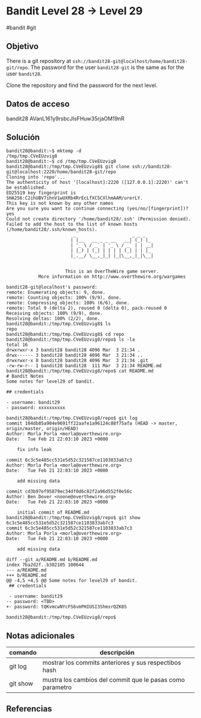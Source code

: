 # Bandit Level 28 → Level 29
#bandit #git
## Objetivo
There is a git repository at `ssh://bandit28-git@localhost/home/bandit28-git/repo`. The password for the user `bandit28-git` is the same as for the user `bandit28`.

Clone the repository and find the password for the next level.

## Datos de acceso
bandit28
AVanL161y9rsbcJIsFHuw35rjaOM19nR

## Solución
``` shell
bandit28@bandit:~$ mktemp -d
/tmp/tmp.CVeEUzvig8
bandit28@bandit:~$ cd /tmp/tmp.CVeEUzvig8
bandit28@bandit:/tmp/tmp.CVeEUzvig8$ git clone ssh://bandit28-git@localhost:2220/home/bandit28-git/repo
Cloning into 'repo'...
The authenticity of host '[localhost]:2220 ([127.0.0.1]:2220)' can't be established.
ED25519 key fingerprint is SHA256:C2ihUBV7ihnV1wUXRb4RrEcLfXC5CXlhmAAM/urerLY.
This key is not known by any other names
Are you sure you want to continue connecting (yes/no/[fingerprint])? yes
Could not create directory '/home/bandit28/.ssh' (Permission denied).
Failed to add the host to the list of known hosts (/home/bandit28/.ssh/known_hosts).
                         _                     _ _ _
                        | |__   __ _ _ __   __| (_) |_
                        | '_ \ / _` | '_ \ / _` | | __|
                        | |_) | (_| | | | | (_| | | |_
                        |_.__/ \__,_|_| |_|\__,_|_|\__|


                      This is an OverTheWire game server.
            More information on http://www.overthewire.org/wargames

bandit28-git@localhost's password:
remote: Enumerating objects: 9, done.
remote: Counting objects: 100% (9/9), done.
remote: Compressing objects: 100% (6/6), done.
remote: Total 9 (delta 2), reused 0 (delta 0), pack-reused 0
Receiving objects: 100% (9/9), done.
Resolving deltas: 100% (2/2), done.
bandit28@bandit:/tmp/tmp.CVeEUzvig8$ ls
repo
bandit28@bandit:/tmp/tmp.CVeEUzvig8$ cd repo
bandit28@bandit:/tmp/tmp.CVeEUzvig8/repo$ ls -la
total 16
drwxrwxr-x 3 bandit28 bandit28 4096 Mar  3 21:34 .
drwx------ 3 bandit28 bandit28 4096 Mar  3 21:34 ..
drwxrwxr-x 8 bandit28 bandit28 4096 Mar  3 21:34 .git
-rw-rw-r-- 1 bandit28 bandit28  111 Mar  3 21:34 README.md
bandit28@bandit:/tmp/tmp.CVeEUzvig8/repo$ cat README.md
# Bandit Notes
Some notes for level29 of bandit.

## credentials

- username: bandit29
- password: xxxxxxxxxx

bandit28@bandit:/tmp/tmp.CVeEUzvig8/repo$ git log
commit 104db85a904e9691ff22aafe1a96124c88f75afa (HEAD -> master, origin/master, origin/HEAD)
Author: Morla Porla <morla@overthewire.org>
Date:   Tue Feb 21 22:03:10 2023 +0000

    fix info leak

commit 6c3c5e485cc531e5d52c321587ce1103833ab7c3
Author: Morla Porla <morla@overthewire.org>
Date:   Tue Feb 21 22:03:10 2023 +0000

    add missing data

commit cd3b97ef95879ec34df0d6c82f2a96d552f0e56c
Author: Ben Dover <noone@overthewire.org>
Date:   Tue Feb 21 22:03:10 2023 +0000

    initial commit of README.md
bandit28@bandit:/tmp/tmp.CVeEUzvig8/repo$ git show 6c3c5e485cc531e5d52c321587ce1103833ab7c3
commit 6c3c5e485cc531e5d52c321587ce1103833ab7c3
Author: Morla Porla <morla@overthewire.org>
Date:   Tue Feb 21 22:03:10 2023 +0000

    add missing data

diff --git a/README.md b/README.md
index 7ba2d2f..b302105 100644
--- a/README.md
+++ b/README.md
@@ -4,5 +4,5 @@ Some notes for level29 of bandit.
 ## credentials

 - username: bandit29
-- password: <TBD>
+- password: tQKvmcwNYcFS6vmPHIUSI3ShmsrQZK8S

bandit28@bandit:/tmp/tmp.CVeEUzvig8/repo$
```
## Notas adicionales
| comando | descripción |
|----------|----------|
|git log|mostrar los commits anteriores y sus respectibos hash|
|git show|mustra los cambios del commit que le pasas como parametro|

## Referencias
